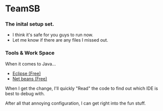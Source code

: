 TeamSB
======
### The inital setup set.
- I think it's safe for you guys to run now.
- Let me know if there are any files I missed out.

### Tools & Work Space
 
When it comes to Java...
- [Eclipse (Free)](https://www.eclipse.org/)
- [Net beans (Free)](https://netbeans.org/)

When I get the change, I'll quickly "Read" the code to find out which IDE is best to debug with.

After all that annoying configuration, I can get right into the fun stuff. 
